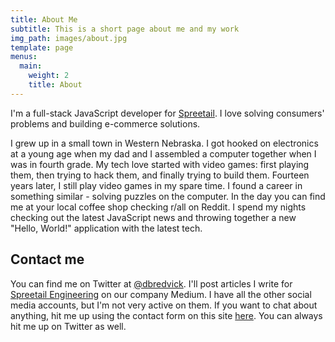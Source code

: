 ```yaml
---
title: About Me
subtitle: This is a short page about me and my work
img_path: images/about.jpg
template: page
menus:
  main:
    weight: 2
    title: About
---
```


I'm a full-stack JavaScript developer for [Spreetail](https://www.spreetail.com). I love solving consumers' problems and building e-commerce solutions. 

I grew up in a small town in Western Nebraska. I got hooked on electronics at a young age when my dad and I assembled a computer together when I was in fourth grade. My tech love started with video games: first playing them, then trying to hack them, and finally trying to build them. Fourteen years later, I still play video games in my spare time. I found a career in something similar - solving puzzles on the computer. In the day you can find me at your local coffee shop checking r/all on Reddit. I spend my nights checking out the latest JavaScript news and throwing together a new "Hello, World!" application with the latest tech.

## Contact me
You can find me on Twitter at [@dbredvick](https://twitter.com/DBredvick). I'll post articles I write for [Spreetail Engineering](https://medium.com/spreetail-engineering) on our company Medium. I have all the other social media accounts, but I'm not very active on them. If you want to chat about anything, hit me up using the contact form on this site [here](/contact). You can always hit me up on Twitter as well.
